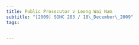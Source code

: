 ```yaml
---
title: Public Prosecutor v Leong Wai Nam 
subtitle: "[2009] SGHC 283 / 18\_December\_2009"
tags:


---
```


